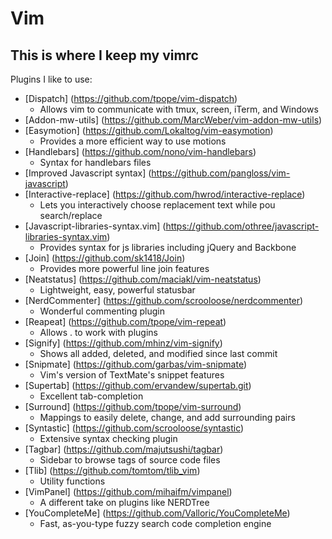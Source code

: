 Vim
=====

This is where I keep my vimrc
----------------------------------
Plugins I like to use:

-   [Dispatch] (https://github.com/tpope/vim-dispatch)
    -   Allows vim to communicate with tmux, screen, iTerm, and Windows
-   [Addon-mw-utils] (https://github.com/MarcWeber/vim-addon-mw-utils)
-   [Easymotion] (https://github.com/Lokaltog/vim-easymotion)
    -   Provides a more efficient way to use motions
-   [Handlebars] (https://github.com/nono/vim-handlebars)
    -   Syntax for handlebars files
-   [Improved Javascript syntax] (https://github.com/pangloss/vim-javascript)
-   [Interactive-replace] (https://github.com/hwrod/interactive-replace)
    -   Lets you interactively choose replacement text while pou search/replace
-   [Javascript-libraries-syntax.vim] (https://github.com/othree/javascript-libraries-syntax.vim)
    -   Provides syntax for js libraries including jQuery and Backbone
-   [Join] (https://github.com/sk1418/Join)
    -   Provides more powerful line join features
-   [Neatstatus] (https://github.com/maciakl/vim-neatstatus)
    -   Lightweight, easy, powerful statusbar
-   [NerdCommenter] (https://github.com/scrooloose/nerdcommenter)
    -   Wonderful commenting plugin
-   [Reapeat] (https://github.com/tpope/vim-repeat)
    -   Allows . to work with plugins
-   [Signify] (https://github.com/mhinz/vim-signify)
    -   Shows all added, deleted, and modified since last commit
-   [Snipmate] (https://github.com/garbas/vim-snipmate)
    -   Vim's version of TextMate's snippet features
-   [Supertab] (https://github.com/ervandew/supertab.git)
    -   Excellent tab-completion
-   [Surround] (https://github.com/tpope/vim-surround)
    -   Mappings to easily delete, change, and add surrounding pairs
-   [Syntastic] (https://github.com/scrooloose/syntastic)
    -   Extensive syntax checking plugin
-   [Tagbar] (https://github.com/majutsushi/tagbar)
    -   Sidebar to browse tags of source code files
-   [Tlib] (https://github.com/tomtom/tlib_vim)
    -   Utility functions
-   [VimPanel] (https://github.com/mihaifm/vimpanel)
    -   A different take on plugins like NERDTree
-   [YouCompleteMe] (https://github.com/Valloric/YouCompleteMe)
    -   Fast, as-you-type fuzzy search code completion engine
